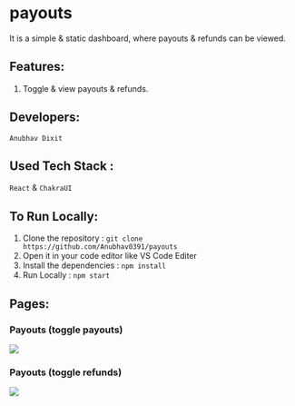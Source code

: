 # payouts

It is a simple &amp; static dashboard, where payouts &amp; refunds can be viewed.

## Features: 

1. Toggle & view payouts & refunds.

## Developers:

`Anubhav Dixit`

## Used Tech Stack :

`React` & `ChakraUI` 

## To Run Locally:

1. Clone the repository : `git clone https://github.com/Anubhav0391/payouts`
2. Open it in your code editor like VS Code Editer
3. Install the dependencies : `npm install`
4. Run Locally : `npm start`

## Pages:

### Payouts (toggle payouts) 
<img src="https://i.ibb.co/VWzt1yj/Screenshot-55.png"/>

###  Payouts (toggle refunds) 
<img src="https://i.ibb.co/7ncwyQh/Screenshot-54.png"/>
